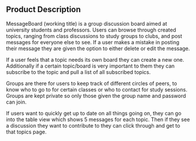 ## Product Description

MessageBoard (working title) is a group discussion board aimed at university students and professors. Users can browse through created topics, ranging from class discussions to study groups to clubs, and post messages for everyone else to see. If a user makes a mistake in posting their message they are given the option to either delete or edit the message.

If a user feels that a topic needs its own board they can create a new one. Additionally if a certain topic/board is very important to them they can subscribe to the topic and pull a list of all subscribed topics.

Groups are there for users to keep track of different circles of peers, to know who to go to for certain classes or who to contact for study sessions. Groups are kept private so only those given the group name and password can join.

If users want to quickly get up to date on all things going on, they can go into the table view which shows 5 messages for each topic. Then if they see a discussion they want to contribute to they can click through and get to that topics page.
